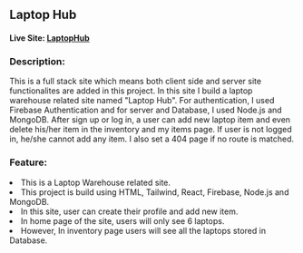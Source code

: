 ## Laptop Hub 
#### Live Site: [LaptopHub](https://laptop-03.web.app/)

### Description: 
<p> This is a full stack site which means both client side and server site functionalites are added in this project. In this site I build a laptop warehouse related site named "Laptop Hub". For authentication, I used Firebase Authentication and for server and Database, I used Node.js and MongoDB. After sign up or log in, a user can add new laptop item and even delete his/her item in the inventory and my items page. If user is not logged in, he/she cannot add any item. I also set a 404 page if no route is matched.</p>

### Feature: 
<li>This is a Laptop Warehouse related site.</li>
<li>This project is build using HTML, Tailwind, React, Firebase, Node.js and MongoDB.</li>
<li>In this site, user can create their profile and add new item.</li>
<li>In home page of the site, users will only see 6 laptops. </li>
<li>However, In inventory page users will see all the laptops stored in Database.</li>